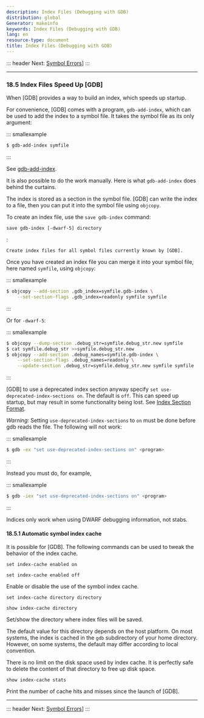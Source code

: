 ```yaml
---
description: Index Files (Debugging with GDB)
distribution: global
Generator: makeinfo
keywords: Index Files (Debugging with GDB)
lang: en
resource-type: document
title: Index Files (Debugging with GDB)
---
```

::: header
Next: [Symbol Errors](Symbol-Errors.html#Symbol-Errors)]
:::

---

### 18.5 Index Files Speed Up [GDB]

When [GDB] provides a way to build an index, which speeds up startup.

For convenience, [GDB] comes with a program, `gdb-add-index`, which can be used to add the index to a symbol file. It takes the symbol file as its only argument:

::: smallexample

```bash
$ gdb-add-index symfile
```

:::

See [gdb-add-index](gdb_002dadd_002dindex-man.html#gdb_002dadd_002dindex).

It is also possible to do the work manually. Here is what `gdb-add-index` does behind the curtains.

The index is stored as a section in the symbol file. [GDB] can write the index to a file, then you can put it into the symbol file using `objcopy`.

To create an index file, use the `save gdb-index` command:

`save gdb-index [-dwarf-5] directory`

:

```
Create index files for all symbol files currently known by [GDB].
```

Once you have created an index file you can merge it into your symbol file, here named `symfile`, using `objcopy`:

::: smallexample

```bash
$ objcopy --add-section .gdb_index=symfile.gdb-index \
    --set-section-flags .gdb_index=readonly symfile symfile
```

:::

Or for `-dwarf-5`:

::: smallexample

```bash
$ objcopy --dump-section .debug_str=symfile.debug_str.new symfile
$ cat symfile.debug_str >>symfile.debug_str.new
$ objcopy --add-section .debug_names=symfile.gdb-index \
    --set-section-flags .debug_names=readonly \
    --update-section .debug_str=symfile.debug_str.new symfile symfile
```

:::

[GDB] to use a deprecated index section anyway specify `set use-deprecated-index-sections on`. The default is `off`. This can speed up startup, but may result in some functionality being lost. See [Index Section Format](Index-Section-Format.html#Index-Section-Format).

*Warning:* Setting `use-deprecated-index-sections` to `on` must be done before gdb reads the file. The following will not work:

::: smallexample

```bash
$ gdb -ex "set use-deprecated-index-sections on" <program>
```

:::

Instead you must do, for example,

::: smallexample

```bash
$ gdb -iex "set use-deprecated-index-sections on" <program>
```

:::

Indices only work when using DWARF debugging information, not stabs.

#### 18.5.1 Automatic symbol index cache

It is possible for [GDB]. The following commands can be used to tweak the behavior of the index cache.

`set index-cache enabled on`

`set index-cache enabled off`

Enable or disable the use of the symbol index cache.

`set index-cache directory directory`

`show index-cache directory`

Set/show the directory where index files will be saved.

The default value for this directory depends on the host platform. On most systems, the index is cached in the `gdb` subdirectory of your home directory. However, on some systems, the default may differ according to local convention.

There is no limit on the disk space used by index cache. It is perfectly safe to delete the content of that directory to free up disk space.

`show index-cache stats`

Print the number of cache hits and misses since the launch of [GDB].

---

::: header
Next: [Symbol Errors](Symbol-Errors.html#Symbol-Errors)]
:::
